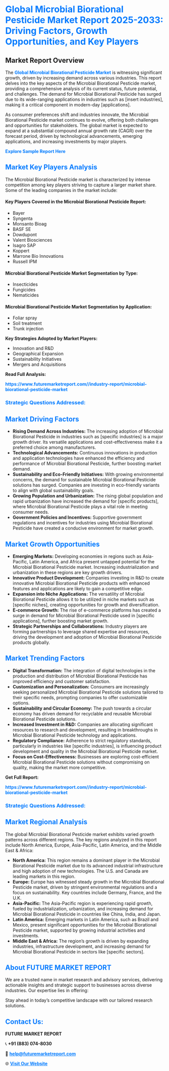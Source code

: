 <h1 style="color: #007BFF;">Global Microbial Biorational Pesticide Market Report 2025-2033: Driving Factors, Growth Opportunities, and Key Players</h1>

<section id="overview">
<h2>Market Report Overview</h2>
<p>The <a href="https://www.futuremarketreport.com//industry-report/microbial-biorational-pesticide-market" style="color: #007BFF; text-decoration: none;"><strong>Global Microbial Biorational Pesticide Market</strong></a> is witnessing significant growth, driven by increasing demand across various industries. This report delves into the key aspects of the Microbial Biorational Pesticide market, providing a comprehensive analysis of its current status, future potential, and challenges. The demand for Microbial Biorational Pesticide has surged due to its wide-ranging applications in industries such as [insert industries], making it a critical component in modern-day [applications].</p>
<p>As consumer preferences shift and industries innovate, the Microbial Biorational Pesticide market continues to evolve, offering both challenges and opportunities for stakeholders. The global market is expected to expand at a substantial compound annual growth rate (CAGR) over the forecast period, driven by technological advancements, emerging applications, and increasing investments by major players.</p>
</section>

<section id="overview">
<p><a href="https://www.futuremarketreport.com//request-sample/reportId=53094" style="color: #007BFF; text-decoration: none;"><strong>Explore Sample Report Here</strong></a></p>
</section>

<section id="key-players">
<h2 style="color: #007BFF;">Market Key Players Analysis</h2>
<p>The Microbial Biorational Pesticide market is characterized by intense competition among key players striving to capture a larger market share. Some of the leading companies in the market include:</p>
<h4>Key Players Covered in the Microbial Biorational Pesticide Report:</h4>
<ul><li>Bayer</li><li>Syngenta</li><li>Monsanto Bioag</li><li>BASF SE</li><li>Dowdupont</li><li>Valent Biosciences</li><li>Isagro SAP</li><li>Koppert</li><li>Marrone Bio Innovations</li><li>Russell IPM</li></ul>
<h4>Microbial Biorational Pesticide Market Segmentation by Type:</h4>
<ul><li>Insecticides</li><li>Fungicides</li><li>Nematicides</li></ul>

<h4>Microbial Biorational Pesticide Market Segmentation by Application:</h4>
<ul><li>Foliar spray</li><li>Soil treatment</li><li>Trunk injection</li></ul>
<p><strong>Key Strategies Adopted by Market Players:</strong></p>
<ul>
<li>Innovation and R&D</li>
<li>Geographical Expansion</li>
<li>Sustainability Initiatives</li>
<li>Mergers and Acquisitions</li>
</ul>
</section>

<section>
<p><strong>Read Full Analysis: </strong></p><a href="https://www.futuremarketreport.com//industry-report/microbial-biorational-pesticide-market" style="color: #007BFF; text-decoration: none;"><strong>https://www.futuremarketreport.com//industry-report/microbial-biorational-pesticide-market</strong></a>
<h3 style="color: #007BFF;">Strategic Questions Addressed:</h3>
</section>

<section id="driving-factors">
<h2 style="color: #007BFF;">Market Driving Factors</h2>
<ul>
<li><strong>Rising Demand Across Industries:</strong> The increasing adoption of Microbial Biorational Pesticide in industries such as [specific industries] is a major growth driver. Its versatile applications and cost-effectiveness make it a preferred choice among manufacturers.</li>
<li><strong>Technological Advancements:</strong> Continuous innovations in production and application technologies have enhanced the efficiency and performance of Microbial Biorational Pesticide, further boosting market demand.</li>
<li><strong>Sustainability and Eco-Friendly Initiatives:</strong> With growing environmental concerns, the demand for sustainable Microbial Biorational Pesticide solutions has surged. Companies are investing in eco-friendly variants to align with global sustainability goals.</li>
<li><strong>Growing Population and Urbanization:</strong> The rising global population and rapid urbanization have increased the demand for [specific products], where Microbial Biorational Pesticide plays a vital role in meeting consumer needs.</li>
<li><strong>Government Policies and Incentives:</strong> Supportive government regulations and incentives for industries using Microbial Biorational Pesticide have created a conducive environment for market growth.</li>
</ul>
</section>

<section id="growth-opportunities">
<h2 style="color: #007BFF;">Market Growth Opportunities</h2>
<ul>
<li><strong>Emerging Markets:</strong> Developing economies in regions such as Asia-Pacific, Latin America, and Africa present untapped potential for the Microbial Biorational Pesticide market. Increasing industrialization and urbanization in these regions are key growth drivers.</li>
<li><strong>Innovative Product Development:</strong> Companies investing in R&D to create innovative Microbial Biorational Pesticide products with enhanced features and applications are likely to gain a competitive edge.</li>
<li><strong>Expansion into Niche Applications:</strong> The versatility of Microbial Biorational Pesticide allows it to be utilized in niche markets such as [specific niches], creating opportunities for growth and diversification.</li>
<li><strong>E-commerce Growth:</strong> The rise of e-commerce platforms has created a surge in demand for Microbial Biorational Pesticide used in [specific applications], further boosting market growth.</li>
<li><strong>Strategic Partnerships and Collaborations:</strong> Industry players are forming partnerships to leverage shared expertise and resources, driving the development and adoption of Microbial Biorational Pesticide products globally.</li>
</ul>
</section>

<section id="trending-factors">
<h2 style="color: #007BFF;">Market Trending Factors</h2>
<ul>
<li><strong>Digital Transformation:</strong> The integration of digital technologies in the production and distribution of Microbial Biorational Pesticide has improved efficiency and customer satisfaction.</li>
<li><strong>Customization and Personalization:</strong> Consumers are increasingly seeking personalized Microbial Biorational Pesticide solutions tailored to their specific needs, prompting companies to offer customizable options.</li>
<li><strong>Sustainability and Circular Economy:</strong> The push towards a circular economy has driven demand for recyclable and reusable Microbial Biorational Pesticide solutions.</li>
<li><strong>Increased Investment in R&D:</strong> Companies are allocating significant resources to research and development, resulting in breakthroughs in Microbial Biorational Pesticide technology and applications.</li>
<li><strong>Regulatory Compliance:</strong> Adherence to strict regulatory standards, particularly in industries like [specific industries], is influencing product development and quality in the Microbial Biorational Pesticide market.</li>
<li><strong>Focus on Cost-Effectiveness:</strong> Businesses are exploring cost-efficient Microbial Biorational Pesticide solutions without compromising on quality, making the market more competitive.</li>
</ul>
</section>

<section>
<p><strong>Get Full Report: </strong></p><a href="https://www.futuremarketreport.com//industry-report/microbial-biorational-pesticide-market" style="color: #007BFF; text-decoration: none;"><strong>https://www.futuremarketreport.com//industry-report/microbial-biorational-pesticide-market</strong></a>
<h3 style="color: #007BFF;">Strategic Questions Addressed:</h3>
</section>


<section id="regional-analysis">
<h2 style="color: #007BFF;">Market Regional Analysis</h2>
<p>The global Microbial Biorational Pesticide market exhibits varied growth patterns across different regions. The key regions analyzed in this report include North America, Europe, Asia-Pacific, Latin America, and the Middle East & Africa:</p>
<ul>
<li><strong>North America:</strong> This region remains a dominant player in the Microbial Biorational Pesticide market due to its advanced industrial infrastructure and high adoption of new technologies. The U.S. and Canada are leading markets in this region.</li>
<li><strong>Europe:</strong> Europe has witnessed steady growth in the Microbial Biorational Pesticide market, driven by stringent environmental regulations and a focus on sustainability. Key countries include Germany, France, and the U.K.</li>
<li><strong>Asia-Pacific:</strong> The Asia-Pacific region is experiencing rapid growth, fueled by industrialization, urbanization, and increasing demand for Microbial Biorational Pesticide in countries like China, India, and Japan.</li>
<li><strong>Latin America:</strong> Emerging markets in Latin America, such as Brazil and Mexico, present significant opportunities for the Microbial Biorational Pesticide market, supported by growing industrial activities and investments.</li>
<li><strong>Middle East & Africa:</strong> The region’s growth is driven by expanding industries, infrastructure development, and increasing demand for Microbial Biorational Pesticide in sectors like [specific sectors].</li>
</ul>
</section>

<footer>
<h2 style="color: #007BFF;">About FUTURE MARKET REPORT</h2>
<p>We are a trusted name in market research and advisory services, delivering actionable insights and strategic support to businesses across diverse industries. Our expertise lies in offering:</p>

<p>Stay ahead in today’s competitive landscape with our tailored research solutions.</p>

<h2 style="color: #007BFF;">Contact Us:</h2>
<p><strong>FUTURE MARKET REPORT</strong></p>
<p>📞 <strong>+91 (883) 074-8030</strong></p>
<p>📧 <strong><a href="mailto:help@futuremarketreport.com" style="color: #007BFF;">help@futuremarketreport.com</a></strong></p>
<p>🌐 <strong><a href="https://www.futuremarketreport.com/" style="color: #007BFF;">Visit Our Website</a></strong></p>
</footer>